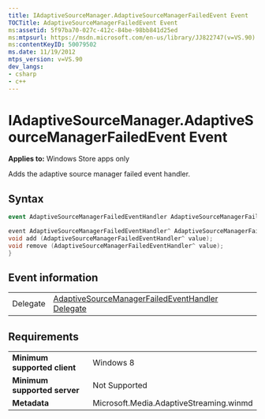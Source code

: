 ```yaml
---
title: IAdaptiveSourceManager.AdaptiveSourceManagerFailedEvent Event
TOCTitle: AdaptiveSourceManagerFailedEvent Event
ms:assetid: 5f97ba70-027c-412c-84be-98bb841d25ed
ms:mtpsurl: https://msdn.microsoft.com/en-us/library/JJ822747(v=VS.90)
ms:contentKeyID: 50079502
ms.date: 11/19/2012
mtps_version: v=VS.90
dev_langs:
- csharp
- c++
---
```


# IAdaptiveSourceManager.AdaptiveSourceManagerFailedEvent Event

**Applies to:** Windows Store apps only

Adds the adaptive source manager failed event handler.

## Syntax

``` csharp
event AdaptiveSourceManagerFailedEventHandler AdaptiveSourceManagerFailedEvent
```

``` c++
event AdaptiveSourceManagerFailedEventHandler^ AdaptiveSourceManagerFailedEvent {
void add (AdaptiveSourceManagerFailedEventHandler^ value);
void remove (AdaptiveSourceManagerFailedEventHandler^ value);
}
```

## Event information

|||
|--- |--- |
|Delegate|[AdaptiveSourceManagerFailedEventHandler Delegate](adaptivesourcemanagerfailedeventhandler-delegate.md)|


## Requirements

|||
|--- |--- |
|**Minimum supported client**|Windows 8|
|**Minimum supported server**|Not Supported|
|**Metadata**|Microsoft.Media.AdaptiveStreaming.winmd|

